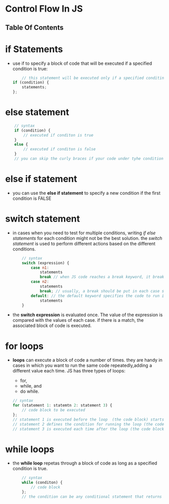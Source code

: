 # Control Flow In JS

## Table Of Contents


# if Statements
* use if to specify a block of code that will be executed if a specified condition is true:

    ```js
        // this statement will be executed only if a specified conditin is true
    if (condition) {
        statements;
    };
    ```

# else statement
```js
    // syntax
    if (condition) {
        // executed if conditon is true
    }
    else {
        // executed if conditon is false
    }
    // you can skip the curly braces if your code under tyhe condition contains only one command
```

# else if statement
* you can use the __else if statement__ to specify a new condition if the first condition is FALSE

# switch statement
* in cases when you need to test for multiple conditions, writing _if else statements_ for each condition might not be the best solution. the _switch statement_ is used to perform  different actions based on the different conditions.

    ```js
        // syntax
        switch (expression) {
            case n1:
                statements
                break // when JS code reaches a break keyword, it breaks out of the switch block .this will stop the executuion of more code and case testing inside the block
            case n2:
                statements
                break; // usually, a break should be put in each case statement
            default: // the default keyword specifies the code to run if there is no case match
                statements
        }
    ```
* the __switch expression__ is evaluated once. The value of the expression is compared with the values of each case. if there is a match, the associated block of code is executed.

# for loops
* __loops__ can execute a block of code a number of times. they are handy in cases in which you want to run the same code repeatedly,adding a different value each time. JS has three types of loops:
    * for, 
    * while, and 
    * do while.

    ```js
    // syntax
    for (statement 1: statemtn 2: statement 3) {
        // code block to be executed
    };
    // statement 1 is executed before the loop  (the code block) starts
    // statement 2 defines the condition for running the loop (the code block)
    // statement 3 is executed each time after the loop (the code block) has been executed
    ```

# while loops
* the __while loop__ repetas through a block of code as long as a specified condition is true.
    ```js
        // syntax
        while (conditon) {
            // code block
        };
        // the condition can be any conditional statement that returns true or false
    ```